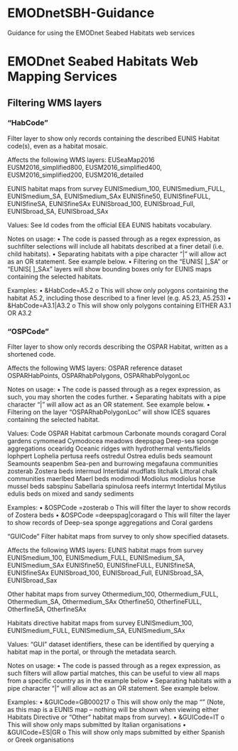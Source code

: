 # EMODnetSBH-Guidance
Guidance for using the EMODnet Seabed Habitats web services

# EMODnet Seabed Habitats Web Mapping Services

## Filtering WMS layers

### “HabCode”
Filter layer to show only records containing the described EUNIS Habitat code(s), even as a habitat mosaic.

Affects the following WMS layers: 
EUSeaMap2016
EUSM2016_simplified800, EUSM2016_simplified400, EUSM2016_simplified200, EUSM2016_detailed

EUNIS habitat maps from survey
EUNISmedium_100, EUNISmedium_FULL, EUNISmedium_SA, EUNISmedium_SAx
EUNISfine50, EUNISfineFULL, EUNISfineSA, EUNISfineSAx
EUNISbroad_100, EUNISbroad_Full, EUNISbroad_SA, EUNISbroad_SAx

Values: See Id codes from the official EEA EUNIS habitats vocabulary.

Notes on usage:
•	The code is passed through as a regex expression, as suchfilter selections will include all habitats described at a finer detail (i.e. child habitats).
•	Separating habitats with a pipe character “|” will allow act as an OR statement. See example below.
•	Filtering on the “EUNIS[ ]_SA” or “EUNIS[ ]_SAx” layers will show bounding boxes only for EUNIS maps containing the selected habitats.

Examples:
•	&HabCode=A5.2
o	This will show only polygons containing the habitat A5.2, including those described to a finer level (e.g. A5.23, A5.253)
•	&HabCode=A3.1|A3.2
o	This will show only polygons containing EITHER A3.1 OR A3.2

### “OSPCode”
Filter layer to show only records describing the OSPAR Habitat, written as a shortened code.

Affects the following WMS layers: 
OSPAR reference dataset
OSPARHabPoints, OSPARhabPolygons, OSPARhabPolygonLoc

Notes on usage:
•	The code is passed through as a regex expression, as such, you may shorten the codes further.
•	Separating habitats with a pipe character “|” will allow act as an OR statement. See example below.
•	Filtering on the layer “OSPARhabPolygonLoc” will show ICES squares containing the selected habitat.

Values:
Code	OSPAR Habitat
carbmoun	Carbonate mounds
coragard	Coral gardens
cymomead	Cymodocea meadows
deepspag	Deep-sea sponge aggregations
ocearidg	Oceanic ridges with hydrothermal vents/fields
lophpert	Lophelia pertusa reefs
ostredul	Ostrea edulis beds
seamount	Seamounts
seapenbm	Sea-pen and burrowing megafauna communities
zosterab	Zostera beds
intermud	Intertidal mudflats
litchalk	Littoral chalk communities
maerlbed	Maerl beds
modimodi	Modiolus modiolus horse mussel beds
sabspinu	Sabellaria spinulosa reefs
intermyt	Intertidal Mytilus edulis beds on mixed and sandy sediments


Examples:
•	&OSPCode =zosterab
o	This will filter the layer to show records of Zostera beds
•	&OSPCode =deepspag|coragard
o	This will filter the layer to show records of Deep-sea sponge aggregations and Coral gardens

“GUICode”
Filter habitat maps from survey to only show specified datasets.

Affects the following WMS layers: 
EUNIS habitat maps from survey
EUNISmedium_100, EUNISmedium_FULL, EUNISmedium_SA, EUNISmedium_SAx
EUNISfine50, EUNISfineFULL, EUNISfineSA, EUNISfineSAx
EUNISbroad_100, EUNISbroad_Full, EUNISbroad_SA, EUNISbroad_Sax

Other habitat maps from survey
Othermedium_100, Othermedium_FULL, Othermedium_SA, Othermedium_SAx
Otherfine50, OtherfineFULL, OtherfineSA, OtherfineSAx

Habitats directive habitat maps from survey
EUNISmedium_100, EUNISmedium_FULL, EUNISmedium_SA, EUNISmedium_SAx

Values: “GUI” dataset identifiers, these can be identified by querying a habitat map in the portal, or through the metadata search.

Notes on usage:
•	The code is passed through as a regex expression, as such filters will allow partial matches, this can be useful to view all maps from a specific country as in the example below
•	Separating habitats with a pipe character “|” will allow act as an OR statement. See example below.

Examples:
•	&GUICode=GB000217
o	This will show only the map “” (Note, as this map is a EUNIS map – nothing will be shown when viewing either Habitats Directive or “Other” habitat maps from survey).
•	&GUICode=IT
o	This will show only maps submitted by Italian organisations
•	&GUICode=ES|GR
o	This will show only maps submitted by either Spanish or Greek organisations
